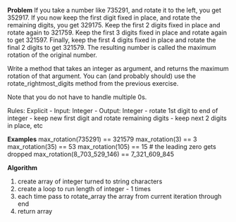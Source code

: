 **Problem**
If you take a number like 735291, and rotate it to the left, you get 352917. 
If you now keep the first digit fixed in place, and rotate the remaining digits, you get 329175. 
Keep the first 2 digits fixed in place and rotate again to 321759. 
Keep the first 3 digits fixed in place and rotate again to get 321597. 
Finally, keep the first 4 digits fixed in place and rotate the final 2 digits to get 321579. 
The resulting number is called the maximum rotation of the original number.

Write a method that takes an integer as argument, and returns the maximum rotation of that argument. You can (and probably should) use the rotate_rightmost_digits method from the previous exercise.

Note that you do not have to handle multiple 0s.

Rules:
  Explicit
    - Input: Integer
    - Output: Integer
    - rotate 1st digit to end of integer
    - keep new first digit and rotate remaining digits
    - keep next 2 digits in place, etc 

**Examples**
max_rotation(735291) == 321579
max_rotation(3) == 3
max_rotation(35) == 53
max_rotation(105) == 15 # the leading zero gets dropped
max_rotation(8_703_529_146) == 7_321_609_845

**Algorithm**
1. create array of integer turned to string characters
2. create a loop to run length of integer - 1 times
2. each time pass to rotate_array the array from current iteration through end
3. return array